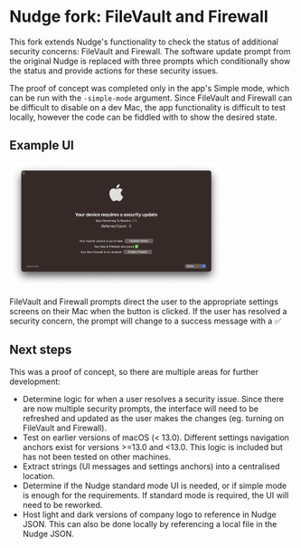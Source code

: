# Nudge fork: FileVault and Firewall
This fork extends Nudge's functionality to check the status of additional security concerns: FileVault and Firewall. The software update prompt from the original Nudge is replaced with three prompts which conditionally show the status and provide actions for these security issues.

The proof of concept was completed only in the app's Simple mode, which can be run with the `-simple-mode` argument. Since FileVault and Firewall can be difficult to disable on a dev Mac, the app functionality is difficult to test locally, however the code can be fiddled with to show the desired state.

## Example UI
<img src="/assets/simple_mode/dark-mode.png" width=75% height=75%>

FileVault and Firewall prompts direct the user to the appropriate settings screens on their Mac when the button is clicked. If the user has resolved a security concern, the prompt will change to a success message with a ✅

## Next steps
This was a proof of concept, so there are multiple areas for further development:
- Determine logic for when a user resolves a security issue. Since there are now multiple security prompts, the interface will need to be refreshed and updated as the user makes the changes (eg. turning on FileVault and Firewall).
- Test on earlier versions of macOS (< 13.0). Different settings navigation anchors exist for versions >=13.0 and <13.0. This logic is included but has not been tested on other machines.
- Extract strings (UI messages and settings anchors) into a centralised location.
- Determine if the Nudge standard mode UI is needed, or if simple mode is enough for the requirements. If standard mode is required, the UI will need to be reworked.
- Host light and dark versions of company logo to reference in Nudge JSON. This can also be done locally by referencing a local file in the Nudge JSON.
